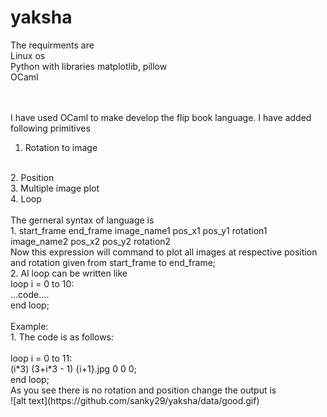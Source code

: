# yaksha
The requirments are
<br /> Linux os
<br /> Python with libraries matplotlib, pillow
<br /> OCaml

<br /><br />
I have used OCaml to make develop the flip book language. I have added following primitives
<br />
1. Rotation to image
<br />
2. Position
<br />
3. Multiple image plot
<br />
4. Loop
<br />
<br />
The gerneral syntax of language is
<br />
1. start_frame end_frame image_name1 pos_x1 pos_y1 rotation1 image_name2 pos_x2 pos_y2 rotation2
<br />
Now this expression will command to plot all images at respective position and rotation given from start_frame to end_frame;
<br />
2. Al loop can be written like
<br />
loop i = 0 to 10:
<br />
...code....
<br />
end loop;
<br />
<br />
Example:
<br />
1. The code is as follows:
<br /><br />
loop i = 0 to 11:<br />
(i*3) (3+i*3 - 1) {i+1}.jpg 0 0 0;<br />
end loop;<br />
As you see there is no rotation and position change the output is
<br />
![alt text](https://github.com/sanky29/yaksha/data/good.gif)

